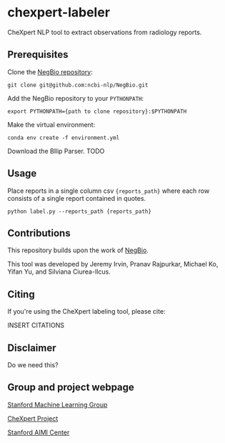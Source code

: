 # chexpert-labeler
CheXpert NLP tool to extract observations from radiology reports.

## Prerequisites
Clone the [NegBio repository](https://github.com/ncbi-nlp/NegBio):

`git clone git@github.com:ncbi-nlp/NegBio.git`

Add the NegBio repository to your `PYTHONPATH`:

`export PYTHONPATH={path to clone repository}:$PYTHONPATH`

Make the virtual environment:

`conda env create -f environment.yml`

Download the Bllip Parser. TODO

## Usage
Place reports in a single column csv `{reports_path}` where each row consists of a single report contained in quotes.

`python label.py --reports_path {reports_path}`

## Contributions
This repository builds upon the work of [NegBio](https://negbio.readthedocs.io/en/latest/).

This tool was developed by Jeremy Irvin, Pranav Rajpurkar, Michael Ko, Yifan Yu, and Silviana Ciurea-Ilcus.

## Citing
If you're using the CheXpert labeling tool, please cite:

INSERT CITATIONS

## Disclaimer
Do we need this?

## Group and project webpage
[Stanford Machine Learning Group](https://stanfordmlgroup.github.io)

[CheXpert Project](http://stanfordmlgroup.github.io/projects/chexpert)

[Stanford AIMI Center](https://aimi.stanford.edu/)
